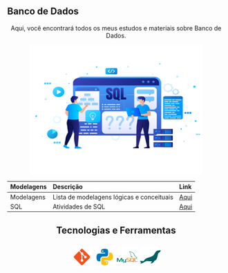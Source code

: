 ## Banco de Dados

<div align="center">
   
Aqui, você encontrará todos os meus estudos e materiais sobre Banco de Dados.

<p align="center">
   <img src="./images/database-image.png" alt="Banner Image" width="400" height="300" style="display: block; margin: auto;">
</p>

</div>

<div align="center">

|Modelagens|Descrição| Link|
|:-|:-|:-|
|Modelagens| Lista de modelagens lógicas e conceituais |[Aqui](./modelagens/readme_modelagens.md) |
|SQL       | Atividades de SQL |[Aqui](./sql/readme_sql.md) |

<h2>Tecnologias e Ferramentas <br><br>
<img src="./icons/icons8-git-48.png" alt="git.png">
<img src="./icons/icons8-python-48.png" alt="python.png">
<img src="./icons/icons8-mysql-48.png" alt="mysql.png">
<img src="./icons/icons8-maria-db-48.png" alt="mariadb.png">

</div>
